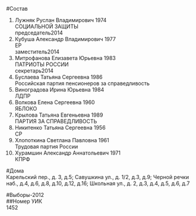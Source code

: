 #Состав  
1. Лужняк Руслан Владимирович 1974  
    СОЦИАЛЬНОЙ ЗАЩИТЫ  
    председатель2014  
2. Кубуша Александр Владимирович 1977  
    ЕР  
    заместитель2014  
3. Митрофанова Елизавета Юрьевна 1983  
    ПАТРИОТЫ РОССИИ  
    секретарь2014  
4. Буслаева Татьяна Сергеевна 1986  
    Российская партия пенсионеров за справедливость  
5. Виноградова Ирина Юрьевна 1984  
    ЛДПР  
6. Волкова Елена Сергеевна 1960  
    ЯБЛОКО  
7. Крылова Татьяна Евгеньевна 1989  
    ПАРТИЯ ЗА СПРАВЕДЛИВОСТЬ  
8. Никитенко Татьяна Сергеевна 1956  
    СР  
9. Хлопоткина Светлана Павловна 1961  
    Трудовая партия России  
10. Хурамшин Александр Аннатольевич 1971  
    КПРФ  
  
#Дома  
Карельский пер., д. 3, д.5;  Савушкина ул., д. 1/2, д.3, д.9;  Черной речки наб., д.4, д.6, д.8, д.10, д.12, д.16;  Школьная ул., д. 2, д.3, д.4, д.5, д.6, д.7  
  
#Выборы-2012  
##Номер УИК  
1452  
